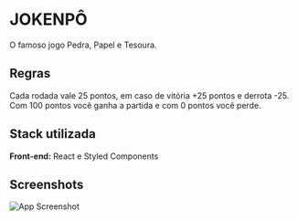 
# JOKENPÔ

O famoso jogo Pedra, Papel e Tesoura.



## Regras

Cada rodada vale 25 pontos, em caso de vitória +25 pontos e derrota -25. Com 100 pontos você ganha a partida e com 0 pontos você perde. 


## Stack utilizada

**Front-end:** React e Styled Components




## Screenshots

![App Screenshot](https://i.imgur.com/66UmfQ3.png)


